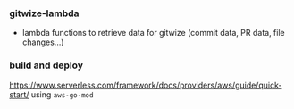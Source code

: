 ### gitwize-lambda
- lambda functions to retrieve data for gitwize (commit data, PR data, file changes...)

### build and deploy
https://www.serverless.com/framework/docs/providers/aws/guide/quick-start/
using `aws-go-mod`
